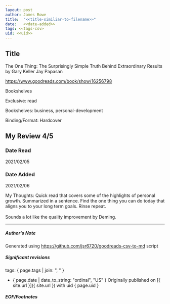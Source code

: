 ```yaml
---
layout: post
author: James Rowe
title:  "<<title-similiar-to-filename>>"
date:   <<date-added>>
tags: <<tags-csv>
uid: <<uid>>
---
```


<!-- highly dependent on how you personally use jekyll templates, and how you want this to show up -->

## Title

The One Thing: The Surprisingly Simple Truth Behind Extraordinary Results by Gary Keller
Jay Papasan 

https://www.goodreads.com/book/show/16256798

Bookshelves

Exclusive: read

Bookshelves: business, personal-development

Binding/Format: Hardcover

## My Review 4/5

### Date Read
2021/02/05

### Date Added
2021/02/06

My Thoughts: Quick read that covers some of the highlights of personal growth. Summarized in a sentence. Find the one thing you can do today that aligns you to your long term goals. Rinse repeat.<br/><br/>Sounds a lot like the quality improvement by Deming.

---

##### Author's Note

Generated using https://github.com/jsr6720/goodreads-csv-to-md script

##### Significant revisions

tags: { page.tags | join: ", " } <!-- todo move this somewhere -->

- { page.date | date_to_string: "ordinal", "US" } Originally published on [{ site.url }]({ site.url }) with uid { page.uid }

##### EOF/Footnotes
